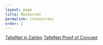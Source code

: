 ```yaml
---
layout: page
title: Resourcen
permalink: /resourcen/
order: 2
---
```



[TafelNet in Zahlen](/file/tafelnet_data-story.pdf)
[TafelNet Proof of Concept](/file/tafelnet_proof-of-concept.pdf)
